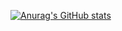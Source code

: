 [![Anurag's GitHub stats](https://github-readme-stats.vercel.app/api?username=lxdklp)](https://github.com/anuraghazra/github-readme-stats)
